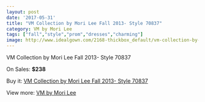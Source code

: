 ```yaml
---
layout: post
date: '2017-05-31'
title: "VM Collection by Mori Lee Fall 2013- Style 70837"
category: VM by Mori Lee
tags: ["fall","style","prom","dresses","charming"]
image: http://www.idealgown.com/2168-thickbox_default/vm-collection-by-mori-lee-fall-2013-style-70837.jpg
---
```

VM Collection by Mori Lee Fall 2013- Style 70837

On Sales: **$238**
<a href="https://www.idealgown.com/en/vm-by-mori-lee/1023-vm-collection-by-mori-lee-fall-2013-style-70837.html"><amp-img layout="responsive" width="600" height="600" src="//www.idealgown.com/2168-thickbox_default/vm-collection-by-mori-lee-fall-2013-style-70837.jpg" alt="VM Collection by Mori Lee Fall 2013- Style 70837 0" /></a>
<a href="https://www.idealgown.com/en/vm-by-mori-lee/1023-vm-collection-by-mori-lee-fall-2013-style-70837.html"><amp-img layout="responsive" width="600" height="600" src="//www.idealgown.com/2170-thickbox_default/vm-collection-by-mori-lee-fall-2013-style-70837.jpg" alt="VM Collection by Mori Lee Fall 2013- Style 70837 1" /></a>
<a href="https://www.idealgown.com/en/vm-by-mori-lee/1023-vm-collection-by-mori-lee-fall-2013-style-70837.html"><amp-img layout="responsive" width="600" height="600" src="//www.idealgown.com/2169-thickbox_default/vm-collection-by-mori-lee-fall-2013-style-70837.jpg" alt="VM Collection by Mori Lee Fall 2013- Style 70837 2" /></a>

Buy it: [VM Collection by Mori Lee Fall 2013- Style 70837](https://www.idealgown.com/en/vm-by-mori-lee/1023-vm-collection-by-mori-lee-fall-2013-style-70837.html "VM Collection by Mori Lee Fall 2013- Style 70837")

View more: [VM by Mori Lee](https://www.idealgown.com/en/13-vm-by-mori-lee "VM by Mori Lee")